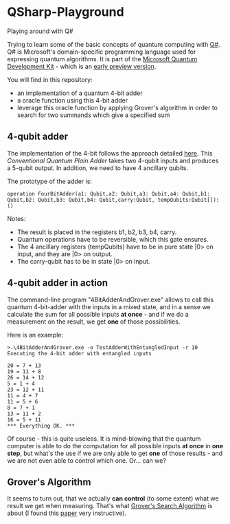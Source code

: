 # QSharp-Playground
Playing around with Q#

Trying to learn some of the basic concepts of quantum computing with [Q#](https://docs.microsoft.com/en-us/quantum/quantum-qr-intro?view=qsharp-preview). Q# is Microsoft's domain-specific programming language used for expressing quantum algorithms. It is part of the [Microsoft Quantum Development Kit](https://www.microsoft.com/en-us/quantum/development-kit) - which is an [early preview version](https://blogs.microsoft.com/ai/future-quantum-microsoft-releases-free-preview-quantum-development-kit/).

You will find in this repository:
- an implementation of a quantum 4-bit adder
- a oracle function using this 4-bit adder
- leverage this oracle function by applying Grover's algorithm in order to search for two summands which give a specified sum


## 4-qubit adder

The implementation of the 4-bit follows the approach detailed [here](https://arxiv.org/ftp/quant-ph/papers/0206/0206028.pdf). This *Conventional Quantum Plain Adder* takes two 4-qubit inputs and produces a 5-qubit output. In addition, we need to have 4 ancillary qubits.

The prototype of the adder is:

    operation FourBitAdder(a1: Qubit,a2: Qubit,a3: Qubit,a4: Qubit,b1: Qubit,b2: Qubit,b3: Qubit,b4: Qubit,carry:Qubit, tempQubits:Qubit[]):()

Notes:
- The result is placed in the registers b1, b2, b3, b4, carry.
- Quantum operations have to be reversible, which this gate ensures.
- The 4 ancillary registers (tempQubits) have to be in pure state |0> on input, and they are |0> on output.
- The carry-qubit has to be in state |0> on input.

## 4-qubit adder in action

The command-line program "4BitAdderAndGrover.exe" allows to call this quantum 4-bit-adder with the inputs in a mixed state, and in a sense we calculate the sum for all possible inputs **at once** - and if we do a measurement on the result, we get **one** of those possibilities.

Here is an example:

    >.\4BitAdderAndGrover.exe -o TestAdderWithEntangledInput -r 10
    Executing the 4-bit adder with entangled inputs

    20 = 7 + 13
    19 = 11 + 8
    26 = 14 + 12
    5 = 1 + 4
    23 = 12 + 11
    11 = 4 + 7
    11 = 5 + 6
    8 = 7 + 1
    13 = 11 + 2
    16 = 5 + 11
    *** Everything OK. ***

Of course - this is quite useless. It is mind-blowing that the quantum computer is able to do the computation for all possible inputs **at once** in **one step**, but what's the use if we are only able to get **one** of those results - and we are not even able to control which one. Or... can we?

## Grover's Algorithm

It seems to turn out, that we actually **can control** (to some extent) what we result we get when measuring. That's what [Grover's Search Algorithm](https://en.wikipedia.org/wiki/Grover%27s_algorithm) is about (I found this [paper](https://arxiv.org/abs/quant-ph/9809016v2) very instructive).

